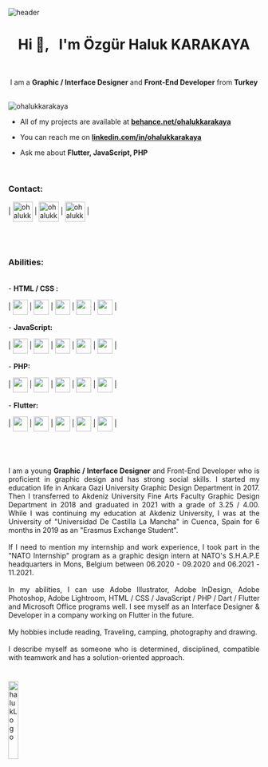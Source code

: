 
![header](https://user-images.githubusercontent.com/85846854/172655044-ea2fe9f5-b955-46f6-88e6-808b796e673f.gif)


<h1 align="center">Hi 👋, &nbsp; I'm Özgür Haluk KARAKAYA</h1>
<br>

<p align="center">I am a <b>Graphic / Interface Designer</b> and <b>Front-End Developer</b> from <b>Turkey</b> </p>
<br>

<img src="https://komarev.com/ghpvc/?username=ohalukkarakaya&label=Profile%20views&color=0e75b6&style=flat" alt="ohalukkarakaya" />


- All of my projects are available at **[behance.net/ohalukkarakaya](https://www.behance.net/ohalukkarakaya)**

- You can reach me on **[linkedin.com/in/ohalukkarakaya](https://www.linkedin.com/in/ohalukkarakaya)**

- Ask me about **Flutter, JavaScript, PHP**
<br>

<h3 align="left">Contact:</h3>

  
| <a href="https://linkedin.com/in/ohalukkarakaya" target="blank"><img align="center" src="https://user-images.githubusercontent.com/85846854/172603895-4b492ad3-de88-40f3-9a20-b326cc8b62e2.svg" alt="ohalukkarakaya" height="40" width="40" /></a> | <a href="https://www.behance.net/ohalukkarakaya" target="blank"><img align="center" src="https://user-images.githubusercontent.com/85846854/172604217-5f1437ee-eaa6-4eaf-a181-8493f48191ae.svg" alt="ohalukkarakaya" height="40" width="40" /></a> | <a href="https://github.com/ohalukkarakaya" target="blank"><img align="center" src="https://user-images.githubusercontent.com/85846854/172677788-9f18619e-14fb-4bc9-8d99-106a0a1a6d18.svg" alt="ohalukkarakaya" height="40" width="40" /></a> |


<br>
<br>
<h3 align="left">Abilities:</h3>
<br>- <b>HTML / CSS :</b>

|
<img align="center" src="https://user-images.githubusercontent.com/85846854/172659166-24a4cf56-2c2f-4ceb-b383-2c1beb4b0b76.png" height="30" width="30" />
|
<img align="center" src="https://user-images.githubusercontent.com/85846854/172659166-24a4cf56-2c2f-4ceb-b383-2c1beb4b0b76.png" height="30" width="30" />
|
<img align="center" src="https://user-images.githubusercontent.com/85846854/172659166-24a4cf56-2c2f-4ceb-b383-2c1beb4b0b76.png" height="30" width="30" />
|
<img align="center" src="https://user-images.githubusercontent.com/85846854/172659166-24a4cf56-2c2f-4ceb-b383-2c1beb4b0b76.png" height="30" width="30" /> 
| 
<img align="center" src="https://user-images.githubusercontent.com/85846854/172658638-c477217d-2424-4112-9bd3-9fc037de6956.png" height="30" width="30" />
|<br><br>- <b>JavaScript:</b>

|
<img align="center" src="https://user-images.githubusercontent.com/85846854/172659166-24a4cf56-2c2f-4ceb-b383-2c1beb4b0b76.png" height="30" width="30" />
|
<img align="center" src="https://user-images.githubusercontent.com/85846854/172659166-24a4cf56-2c2f-4ceb-b383-2c1beb4b0b76.png" height="30" width="30" />
|
<img align="center" src="https://user-images.githubusercontent.com/85846854/172659166-24a4cf56-2c2f-4ceb-b383-2c1beb4b0b76.png" height="30" width="30" />
|
<img align="center" src="https://user-images.githubusercontent.com/85846854/172658638-c477217d-2424-4112-9bd3-9fc037de6956.png" height="30" width="30" /> 
| 
<img align="center" src="https://user-images.githubusercontent.com/85846854/172658638-c477217d-2424-4112-9bd3-9fc037de6956.png" height="30" width="30" />
|<br><br>- <b>PHP:</b>

|
<img align="center" src="https://user-images.githubusercontent.com/85846854/172659166-24a4cf56-2c2f-4ceb-b383-2c1beb4b0b76.png" height="30" width="30" />
|
<img align="center" src="https://user-images.githubusercontent.com/85846854/172659166-24a4cf56-2c2f-4ceb-b383-2c1beb4b0b76.png" height="30" width="30" />
|
<img align="center" src="https://user-images.githubusercontent.com/85846854/172659166-24a4cf56-2c2f-4ceb-b383-2c1beb4b0b76.png" height="30" width="30" />
|
<img align="center" src="https://user-images.githubusercontent.com/85846854/172658638-c477217d-2424-4112-9bd3-9fc037de6956.png" height="30" width="30" /> 
| 
<img align="center" src="https://user-images.githubusercontent.com/85846854/172658638-c477217d-2424-4112-9bd3-9fc037de6956.png" height="30" width="30" />
|<br><br>- <b>Flutter:</b>

|
<img align="center" src="https://user-images.githubusercontent.com/85846854/172659166-24a4cf56-2c2f-4ceb-b383-2c1beb4b0b76.png" height="30" width="30" />
|
<img align="center" src="https://user-images.githubusercontent.com/85846854/172659166-24a4cf56-2c2f-4ceb-b383-2c1beb4b0b76.png" height="30" width="30" />
|
<img align="center" src="https://user-images.githubusercontent.com/85846854/172659166-24a4cf56-2c2f-4ceb-b383-2c1beb4b0b76.png" height="30" width="30" />
|
<img align="center" src="https://user-images.githubusercontent.com/85846854/172659166-24a4cf56-2c2f-4ceb-b383-2c1beb4b0b76.png" height="30" width="30" /> 
| 
<img align="center" src="https://user-images.githubusercontent.com/85846854/172658638-c477217d-2424-4112-9bd3-9fc037de6956.png" height="30" width="30" />
|

<h1></h1>
<br>
<p align="justify">I am a young <b>Graphic / Interface Designer</b> and Front-End Developer who is proficient in graphic design and has strong social skills. I started my education life in Ankara Gazi University Graphic Design Department in 2017. Then I transferred to Akdeniz University Fine Arts Faculty Graphic Design Department in 2018 and graduated in 2021 with a grade of 3.25 / 4.00. While I was continuing my education at Akdeniz University, I was at the University of "Universidad De Castilla La Mancha" in Cuenca, Spain for 6 months in 2019 as an "Erasmus Exchange Student".
<br>
<br>
If I need to mention my internship and work experience, I took part in the "NATO Internship" program as a graphic design intern at NATO's S.H.A.P.E headquarters in Mons, Belgium between 06.2020 - 09.2020 and 06.2021 - 11.2021.
<br>
<br>
In my abilities, I can use Adobe Illustrator, Adobe InDesign, Adobe Photoshop, Adobe Lightroom, HTML / CSS / JavaScript / PHP / Dart / Flutter and Microsoft Office programs well. I see myself as an Interface Designer & Developer in a company working on Flutter in the future.
<br>
<br>
My hobbies include reading, Traveling, camping, photography and drawing.
<br>
<br>
I describe myself as someone who is determined, disciplined, compatible with teamwork and has a solution-oriented approach.
</p>

<h1></h1>

<img align="left" alt="halukLogo" height=20% src="https://user-images.githubusercontent.com/85846854/172588394-580a5948-0813-408e-a1b8-77ffcbf62108.png">


